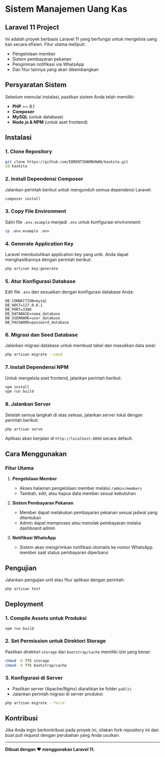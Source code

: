 # Sistem Manajemen Uang Kas
## Laravel 11 Project

Ini adalah proyek berbasis Laravel 11 yang berfungsi untuk mengelola uang kas secara efisien. Fitur utama meliputi:
- Pengelolaan member
- Sistem pembayaran pekanan
- Pengiriman notifikasi via WhatsApp
- Dan fitur lainnya yang akan dikembangkan

## Persyaratan Sistem
Sebelum memulai instalasi, pastikan sistem Anda telah memiliki:
- **PHP** >= 8.1
- **Composer**
- **MySQL** (untuk database)
- **Node.js & NPM** (untuk aset frontend)

## Instalasi

### 1. Clone Repository
```bash
git clone https://github.com/EBRENTINAMBUNAN/kaskita.git
cd kaskita
```

### 2. Install Dependensi Composer
Jalankan perintah berikut untuk mengunduh semua dependensi Laravel:
```bash
composer install
```

### 3. Copy File Environment
Salin file `.env.example` menjadi `.env` untuk konfigurasi environment:
```bash
cp .env.example .env
```

### 4. Generate Application Key
Laravel membutuhkan application key yang unik. Anda dapat menghasilkannya dengan perintah berikut:
```bash
php artisan key:generate
```

### 5. Atur Konfigurasi Database
Edit file `.env` dan sesuaikan dengan konfigurasi database Anda:
```env
DB_CONNECTION=mysql
DB_HOST=127.0.0.1
DB_PORT=3306
DB_DATABASE=nama_database
DB_USERNAME=user_database
DB_PASSWORD=password_database
```

### 6. Migrasi dan Seed Database
Jalankan migrasi database untuk membuat tabel dan masukkan data awal:
```bash
php artisan migrate --seed
```

### 7. Install Dependensi NPM
Untuk mengelola aset frontend, jalankan perintah berikut:
```bash
npm install
npm run build
```

### 8. Jalankan Server
Setelah semua langkah di atas selesai, jalankan server lokal dengan perintah berikut:
```bash
php artisan serve
```
Aplikasi akan berjalan di `http://localhost:8000` secara default.

## Cara Menggunakan

### Fitur Utama
1. **Pengelolaan Member**
   - Akses halaman pengelolaan member melalui `/admin/members`
   - Tambah, edit, atau hapus data member sesuai kebutuhan

2. **Sistem Pembayaran Pekanan**
   - Member dapat melakukan pembayaran pekanan sesuai jadwal yang ditentukan
   - Admin dapat memproses atau menolak pembayaran melalui dashboard admin

3. **Notifikasi WhatsApp**
   - Sistem akan mengirimkan notifikasi otomatis ke nomor WhatsApp member saat status pembayaran diperbarui

## Pengujian
Jalankan pengujian unit atau fitur aplikasi dengan perintah:
```bash
php artisan test
```

## Deployment

### 1. Compile Assets untuk Produksi
```bash
npm run build
```

### 2. Set Permission untuk Direktori Storage
Pastikan direktori `storage` dan `bootstrap/cache` memiliki izin yang benar:
```bash
chmod -R 775 storage
chmod -R 775 bootstrap/cache
```

### 3. Konfigurasi di Server
- Pastikan server (Apache/Nginx) diarahkan ke folder `public`
- Jalankan perintah migrasi di server produksi:
```bash
php artisan migrate --force
```

## Kontribusi
Jika Anda ingin berkontribusi pada proyek ini, silakan fork repository ini dan buat pull request dengan perubahan yang Anda usulkan.

---
**Dibuat dengan ❤️ menggunakan Laravel 11.**

